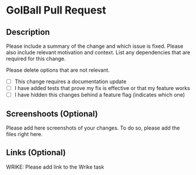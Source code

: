 # GolBall Pull Request
## Description

Please include a summary of the change and which issue is fixed. Please also include relevant motivation and context. List any dependencies that are required for this change.

Please delete options that are not relevant.

- [ ] This change requires a documentation update
- [ ] I have added tests that prove my fix is effective or that my feature works
- [ ] I have hidden this changes behind a feature flag (indicates which one)

## Screenshoots (Optional)
Please add here screenshots of your changes. To do so, please add the files right here.

## Links (Optional)

WRIKE: Please add link to the Wrike task
